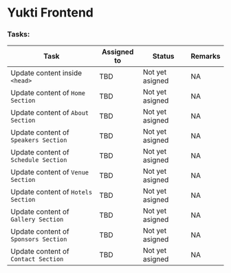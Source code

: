 # Yukti Frontend

### Tasks:

 Task | Assigned to | Status | Remarks
---- | ------------ |----- | ------
 Update content inside ```<head>``` | TBD | Not yet asigned | NA
 Update content of ```Home Section``` | TBD | Not yet asigned | NA
 Update content of ```About Section``` | TBD | Not yet asigned | NA
 Update content of ```Speakers Section``` | TBD | Not yet asigned | NA
 Update content of ```Schedule Section``` | TBD | Not yet asigned | NA
 Update content of ```Venue Section``` | TBD | Not yet asigned | NA
 Update content of ```Hotels Section``` | TBD | Not yet asigned | NA
 Update content of ```Gallery Section``` | TBD | Not yet asigned | NA
 Update content of ```Sponsors Section``` | TBD | Not yet asigned | NA
 Update content of ```Contact Section``` | TBD | Not yet asigned | NA
 

